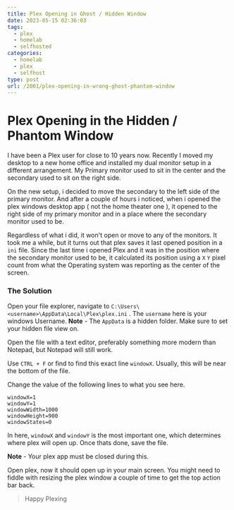 ```yaml
---
title: Plex Opening in Ghost / Hidden Window
date: 2023-05-15 02:36:03
tags:
  - plex
  - homelab
  - selfhosted
categories: 
  - homelab
  - plex
  - selfhost
type: post
url: /2001/plex-opening-in-wrong-ghost-phantom-window
---
```


# Plex Opening in the Hidden / Phantom Window

I have been a Plex user for close to 10 years now. Recently I moved my desktop to a new home office and installed my dual monitor setup in a different arrangement. My Primary monitor used to sit in the center and the secondary used to sit on the right side. 

On the new setup, i decided to move the secondary to the left side of the primary monitor. And after a couple of hours i noticed, when i opened the plex windows desktop app ( not the home theater one ), it opened to the right side of my primary monitor and in a place where the secondary monitor used to be. 

Regardless of what i did, it won't open or move to any of the monitors. It took me a while, but it turns out that plex saves it last opened position in a `ini` file. Since the last time i opened Plex and it was in the position where the secondary monitor used to be, it calculated its position using a `X` `Y` pixel count from what the Operating system was reporting as the center of the screen. 

### The Solution

Open your file explorer, navigate to `C:\Users\<username>\AppData\Local\Plex\plex.ini` . The `username` here is your windows Username. 
**Note** - The `AppData` is a hidden folder. Make sure to set your hidden file view on. 

Open the file with a text editor, preferably something more modern than Notepad, but Notepad will still work. 

Use `CTRL + F` or find to find this exact line `windowX`. Usually, this will be near the bottom of the file. 

Change the value of the following lines to what you see here. 

```
windowX=1 
windowY=1  
windowWidth=1000  
windowHeight=900  
windowStates=0
```
In here, `windowX` and `windowY` is the most important one, which determines where plex will open up. Once thats done, save the file. 

**Note** - Your plex app must be closed during this. 

Open plex, now it should open up in your main screen. You might need to fiddle with resizing the plex window a couple of time to get the top action bar back. 

> Happy Plexing
